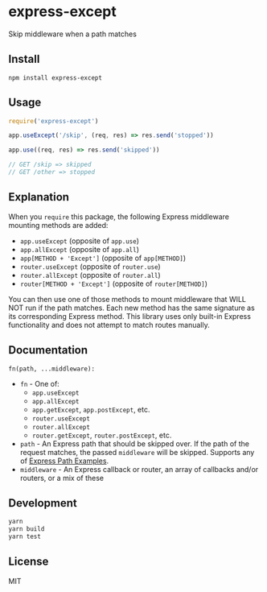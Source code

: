# express-except
Skip middleware when a path matches

## Install
`npm install express-except`

## Usage
```javascript
require('express-except')

app.useExcept('/skip', (req, res) => res.send('stopped'))

app.use((req, res) => res.send('skipped'))

// GET /skip => skipped
// GET /other => stopped
```

## Explanation
When you `require` this package, the following Express middleware mounting
methods are added:

- `app.useExcept` (opposite of `app.use`)
- `app.allExcept` (opposite of `app.all`)
- `app[METHOD + 'Except']` (opposite of `app[METHOD]`)
- `router.useExcept` (opposite of `router.use`)
- `router.allExcept` (opposite of `router.all`)
- `router[METHOD + 'Except']` (opposite of `router[METHOD]`)

You can then use one of those methods to mount middleware that WILL NOT run
if the path matches. Each new method has the same signature as its
corresponding Express method.
This library uses only  built-in Express functionality and does not attempt
to match routes manually.

## Documentation
`fn(path, ...middleware):`
* `fn` - One of:
  * `app.useExcept`
  * `app.allExcept`
  * `app.getExcept`, `app.postExcept`, etc.
  * `router.useExcept`
  * `router.allExcept`
  * `router.getExcept`, `router.postExcept`, etc.
* `path` - An Express path that should be skipped over. If the path of the request matches, the passed `middleware` will be skipped. Supports any of [Express Path Examples](https://expressjs.com/en/api.html#path-examples).
* `middleware` - An Express callback or router, an array of callbacks and/or routers, or a mix of these

## Development
```bash
yarn
yarn build
yarn test
```

## License
MIT
